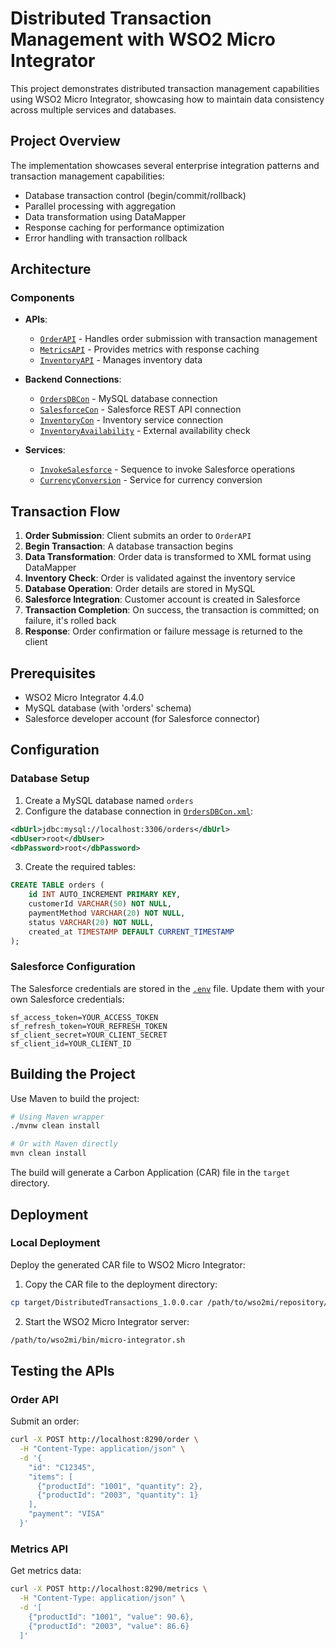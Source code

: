 # Distributed Transaction Management with WSO2 Micro Integrator

This project demonstrates distributed transaction management capabilities using WSO2 Micro Integrator, showcasing how to maintain data consistency across multiple services and databases.

## Project Overview

The implementation showcases several enterprise integration patterns and transaction management capabilities:

- Database transaction control (begin/commit/rollback)
- Parallel processing with aggregation
- Data transformation using DataMapper
- Response caching for performance optimization
- Error handling with transaction rollback

## Architecture

### Components

- **APIs**:
  - [`OrderAPI`](src/main/wso2mi/artifacts/apis/OrderAPI.xml) - Handles order submission with transaction management
  - [`MetricsAPI`](src/main/wso2mi/artifacts/apis/MetricsAPI.xml) - Provides metrics with response caching
  - [`InventoryAPI`](src/main/wso2mi/artifacts/apis/InventoryAPI.xml) - Manages inventory data

- **Backend Connections**:
  - [`OrdersDBCon`](src/main/wso2mi/artifacts/local-entries/OrdersDBCon.xml) - MySQL database connection
  - [`SalesforceCon`](src/main/wso2mi/artifacts/local-entries/SalesforceCon.xml) - Salesforce REST API connection
  - [`InventoryCon`](src/main/wso2mi/artifacts/local-entries/InventoryCon.xml) - Inventory service connection
  - [`InventoryAvailability`](src/main/wso2mi/artifacts/local-entries/InventoryAvailability.xml) - External availability check

- **Services**:
  - [`InvokeSalesforce`](src/main/wso2mi/artifacts/sequences/InvokeSalesforce.xml) - Sequence to invoke Salesforce operations
  - [`CurrencyConversion`](src/main/wso2mi/artifacts/proxy-services/CurrencyConversion.xml) - Service for currency conversion

## Transaction Flow

1. **Order Submission**: Client submits an order to `OrderAPI`
2. **Begin Transaction**: A database transaction begins
3. **Data Transformation**: Order data is transformed to XML format using DataMapper
4. **Inventory Check**: Order is validated against the inventory service
5. **Database Operation**: Order details are stored in MySQL
6. **Salesforce Integration**: Customer account is created in Salesforce
7. **Transaction Completion**: On success, the transaction is committed; on failure, it's rolled back
8. **Response**: Order confirmation or failure message is returned to the client

## Prerequisites

- WSO2 Micro Integrator 4.4.0
- MySQL database (with 'orders' schema)
- Salesforce developer account (for Salesforce connector)

## Configuration

### Database Setup

1. Create a MySQL database named `orders`
2. Configure the database connection in [`OrdersDBCon.xml`](src/main/wso2mi/artifacts/local-entries/OrdersDBCon.xml):

```xml
<dbUrl>jdbc:mysql://localhost:3306/orders</dbUrl>
<dbUser>root</dbUser>
<dbPassword>root</dbPassword>
```

3. Create the required tables:

```sql
CREATE TABLE orders (
    id INT AUTO_INCREMENT PRIMARY KEY,
    customerId VARCHAR(50) NOT NULL,
    paymentMethod VARCHAR(20) NOT NULL,
    status VARCHAR(20) NOT NULL,
    created_at TIMESTAMP DEFAULT CURRENT_TIMESTAMP
);
```

### Salesforce Configuration

The Salesforce credentials are stored in the [`.env`](.env) file. Update them with your own Salesforce credentials:

```
sf_access_token=YOUR_ACCESS_TOKEN
sf_refresh_token=YOUR_REFRESH_TOKEN
sf_client_secret=YOUR_CLIENT_SECRET
sf_client_id=YOUR_CLIENT_ID
```

## Building the Project

Use Maven to build the project:

```bash
# Using Maven wrapper
./mvnw clean install

# Or with Maven directly
mvn clean install
```

The build will generate a Carbon Application (CAR) file in the `target` directory.

## Deployment

### Local Deployment

Deploy the generated CAR file to WSO2 Micro Integrator:

1. Copy the CAR file to the deployment directory:
```bash
cp target/DistributedTransactions_1.0.0.car /path/to/wso2mi/repository/deployment/server/carbonapps/
```

2. Start the WSO2 Micro Integrator server:
```bash
/path/to/wso2mi/bin/micro-integrator.sh
```

## Testing the APIs

### Order API

Submit an order:

```bash
curl -X POST http://localhost:8290/order \
  -H "Content-Type: application/json" \
  -d '{
    "id": "C12345",
    "items": [
      {"productId": "1001", "quantity": 2},
      {"productId": "2003", "quantity": 1}
    ],
    "payment": "VISA"
  }'
```

### Metrics API

Get metrics data:

```bash
curl -X POST http://localhost:8290/metrics \
  -H "Content-Type: application/json" \
  -d '[
    {"productId": "1001", "value": 90.6},
    {"productId": "2003", "value": 86.6}
  ]'
```
